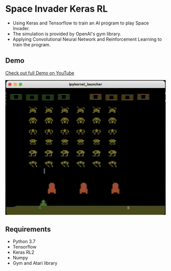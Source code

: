 # Space Invader Keras RL

- Using Keras and Tensorflow to train an AI program to play Space Invader. 
- The simulation is provided by OpenAI's gym library.
- Applying Convolutional Neural Network and Reinforcement Learning to train the program.

## Demo

[Check out full Demo on YouTube](https://youtu.be/s5y04OGRI7w)

![](src/demo2.gif)

## Requirements

- Python 3.7
- Tensorflow
- Keras RL2
- Numpy
- Gym and Atari library

